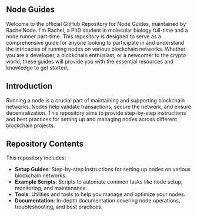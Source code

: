 ## Node Guides

Welcome to the official GitHub Repository for Node Guides, maintained by RachelNode. I'm Rachel, a PhD student in molecular biology full-time and a node runner part-time. This repository is designed to serve as a comprehensive guide for anyone looking to participate in and understand the intricacies of running nodes on various blockchain networks. Whether you are a developer, a blockchain enthusiast, or a newcomer to the crypto world, these guides will provide you with the essential resources and knowledge to get started.

## Introduction

Running a node is a crucial part of maintaining and supporting blockchain networks. Nodes help validate transactions, secure the network, and ensure decentralization. This repository aims to provide step-by-step instructions and best practices for setting up and managing nodes across different blockchain projects.

## Repository Contents

This repository includes:

- **Setup Guides**: Step-by-step instructions for setting up nodes on various blockchain networks.
- **Example Scripts**: Scripts to automate common tasks like node setup, monitoring, and maintenance.
- **Tools**: Utilities and tools to help you manage and optimize your nodes.
- **Documentation**: In-depth documentation covering node operations, troubleshooting, and best practices.
